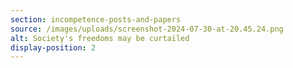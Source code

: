 ```yaml
---
section: incompetence-posts-and-papers
source: /images/uploads/screenshot-2024-07-30-at-20.45.24.png
alt: Society's freedoms may be curtailed
display-position: 2
---
```

